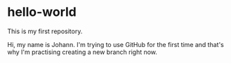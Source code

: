 # hello-world
This is my first repository.

Hi, my name is Johann.
I'm trying to use GitHub for the first time and that's why I'm practising creating a new branch right now.

